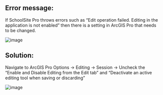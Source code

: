 ## Error message:

If SchoolSite Pro throws errors such as “Edit operation failed. Editing in the application is not enabled” then there is a setting in ArcGIS Pro that needs to be changed.

![image](https://github.com/user-attachments/assets/01383fef-8748-4f4d-ab8a-9a3d9b52e826)

## Solution:
Navigate to ArcGIS Pro Options -> Editing -> Session -> Uncheck the “Enable and Disable Editing from the Edit tab” and “Deactivate an active editing tool when saving or discarding”

![image](https://github.com/user-attachments/assets/363e714f-4b25-4aab-bb76-320902b5af77)

